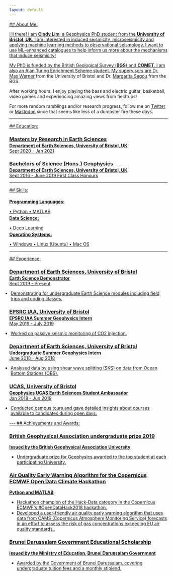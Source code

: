 ```yaml
---
layout: default
---
```

<a href="/about-me">
## About Me:

Hi there! I am **Cindy Lim**, a Geophysics PhD student from the **University of Bristol, UK**. I am interested in induced seismicity, microseismicity and applying machine learning methods to observational seismology. I want to use ML-enhanced catalogues to help inform us more about the mechanisms that induce seismicity!

My PhD is funded by the British Geological Survey (**BGS**) and **COMET**. I am also an Alan Turing Enrichment Scheme student. My supervisors are Dr. [Max Werner](https://research-information.bris.ac.uk/en/persons/max-werner) from the University of Bristol and Dr. [Margarita Segou](https://www.bgs.ac.uk/people/segou-margarita/) from the BGS.

After working hours, I enjoy playing the bass and electric guitar, basketball, video games and experiencing amazing views from fieldtrips!

For more random ramblings and/or research progress, follow me on [Twitter](https://twitter.com/swarls_lim) or [Mastodon](https://mastodon.lol/@swarls_lim) since that seems like less of a dumpster fire these days.

---
<a href="/education">
## Education:
<h3 style="margin-bottom:2px;">Masters by Research in Earth Sciences</h3>
<h4 style="margin:0;">Department of Earth Sciences, University of Bristol, UK</h4>
Sept 2020  - Jan 2021

<h3 style="margin-bottom:2px;">Bachelors of Science (Hons.) Geophysics</h3>
<h4 style="margin:0;">Department of Earth Sciences, University of Bristol, UK</h4>
Sept 2016 - June 2019
First Class Honours

---
<a href="/skills">
## Skills:

<h4 style="margin-bottom:2px;">Programming Languages:</h4>
<p style="margin-bottom:4px;">&#x2022; Python &#x2022; MATLAB </p>

<h4 style="margin-bottom:2px; margin-top:2px;">Data Science:</h4>
<p style="margin-bottom:4px;">&#x2022; Deep Learning</p>

<h4 style="margin-bottom:2px; margin-top:2px;">Operating Systems:</h4>
<p style="margin-bottom:4px;">&#x2022; Windows &#x2022; Linux (Ubuntu) &#x2022; Mac OS</p>

---
<a href="/experience">
## Experience:

<h3 style="margin-bottom:2px;">Department of Earth Sciences, University of Bristol</h3>
<p style="margin:0;"><b>Earth Science Demonstrator</b><br>
Sept 2019 - Present</p>
<ul style="margin-left: -1.4em;">
  <li>Demonstrating for undergraduate Earth Science modules including field trips and coding classes.</li>
</ul>

<h3 style="margin-bottom:2px;">EPSRC IAA, University of Bristol</h3>
<p style="margin:0;"><b>EPSRC IAA Summer Geophysics Intern</b><br>
May 2019 - July 2019</p>
<ul style="margin-left: -1.4em;">
  <li>Worked on passive seismic monitoring of CO2 injection.</li>
</ul>

<h3 style="margin-bottom:2px;">Department of Earth Sciences, University of Bristol</h3>
<p style="margin:0;"><b>Undergraduate Summer Geophysics Intern</b><br>
June 2018 - Aug 2018</p>
<ul style="margin-left: -1.4em;">
  <li>Analysed data by using shear wave splitting (SKS) on data from Ocean Bottom Stations (OBS).</li>
</ul>

<h3 style="margin-bottom:2px;">UCAS, University of Bristol</h3>
<p style="margin:0;"><b>Geophysics UCAS Earth Sciences Student Ambassador</b><br>
Jan 2018 - Jun 2019</p>
<ul style="margin-left: -1.4em;">
  <li>Conducted campus tours and gave detailed insights about courses available to candidates during open days.</li>
</ul>
---
<a href="/achievements-and-awards">
## Achievements and Awards:

<div class="card">
  <h3>British Geophysical Association undergraduate prize 2019</h3>
  <p><b>Issued by the British Geophysical Association University</b></p>
  <ul>
    <li>Undergraduate prize for Geophysics awarded to the top student at each participating University.</li>
  </ul>
</div>

<div class="card">
  <h3>Air Quality Early Warning Algorithm for the Copernicus ECMWF Open Data Climate Hackathon</h3>
  <p><b>Python and MATLAB</b></p>
  <ul>
    <li>Hackathon champion of the Hack-Data category in the Copernicus ECMWF's #OpenDataHack2018 hackathon.</li>
    <li>Developed a user-friendly air quality early warning algorithm that uses data from CAMS (Copernicus Atmosphere Monitoring Service) forecasts in an effort to assess the risk of gas concentrations exceeding EU air quality standards..</li>
  </ul>
</div>

<div class="card">
  <h3>Brunei Darussalam Government Educational Scholarship</h3>
  <p><b>Issued by the Ministry of Education, Brunei Darussalam Government</b></p>
  <ul>
    <li>Awarded by the Government of Brunei Darussalam, covering undergraduate tuition fees and a monthly stipiend.</li>
  </ul>
</div>
